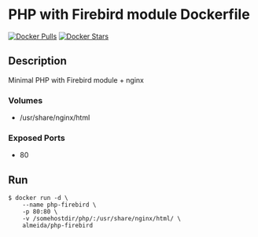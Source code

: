 # PHP with Firebird module Dockerfile

[![Docker Pulls](https://img.shields.io/docker/pulls/almeida/php-firebird.svg)](https://hub.docker.com/r/almeida/php-firebird/)
[![Docker Stars](https://img.shields.io/docker/stars/almeida/php-firebird.svg)](https://hub.docker.com/r/almeida/php-firebird/)

## Description

 Minimal PHP with Firebird module + nginx

### Volumes

 * /usr/share/nginx/html

### Exposed Ports

 * 80

## Run

	$ docker run -d \
		--name php-firebird \	
		-p 80:80 \
		-v /somehostdir/php/:/usr/share/nginx/html/ \
		almeida/php-firebird

